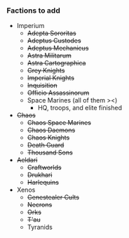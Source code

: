 ### Factions to add
- Imperium
  - ~~Adepta Sororitas~~
  - ~~Adeptus Custodes~~
  - ~~Adeptus Mechanicus~~
  - ~~Astra Militarum~~
  - ~~Astra Cartographica~~
  - ~~Grey Knights~~
  - ~~Imperial Knights~~
  - ~~Inquisition~~
  - ~~Officio Assassinorum~~
  - Space Marines (all of them ><)
    - HQ, troops, and elite finished
- ~~Chaos~~
  - ~~Chaos Space Marines~~
  - ~~Chaos Daemons~~
  - ~~Chaos Knights~~
  - ~~Death Guard~~
  - ~~Thousand Sons~~
- ~~Aeldari~~
  - ~~Craftworlds~~
  - ~~Drukhari~~
  - ~~Harlequins~~
- Xenos
  - ~~Genestealer Cults~~
  - ~~Necrons~~
  - ~~Orks~~
  - ~~T'au~~
  - Tyranids